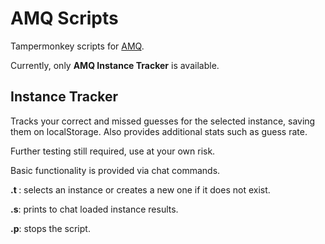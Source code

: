 # AMQ Scripts
Tampermonkey scripts for [AMQ](animemusicquiz.com).

Currently, only **AMQ Instance Tracker** is available.

## Instance Tracker 

Tracks your correct and missed guesses for the selected instance, saving them on localStorage. Also provides additional stats such as guess rate.

Further testing still required, use at your own risk.

Basic functionality is provided via chat commands.

**.t <instance>**: selects an instance or creates a new one if it does not exist.

**.s**: prints to chat loaded instance results.

**.p**: stops the script.
